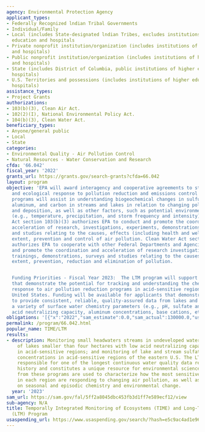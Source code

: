 ```yaml
---
agency: Environmental Protection Agency
applicant_types:
- Federally Recognized lndian Tribal Governments
- Individual/Family
- Local (includes State-designated lndian Tribes, excludes institutions of higher
  education and hospitals
- Private nonprofit institution/organization (includes institutions of higher education
  and hospitals)
- Public nonprofit institution/organization (includes institutions of higher education
  and hospitals)
- State (includes District of Columbia, public institutions of higher education and
  hospitals)
- U.S. Territories and possessions (includes institutions of higher education and
  hospitals)
assistance_types:
- Project Grants
authorizations:
- 103(b)(3), Clean Air Act.
- 102(2)(I), National Environmental Policy Act.
- 104(b)(3), Clean Water Act.
beneficiary_types:
- Anyone/general public
- Local
- State
categories:
- Environmental Quality - Air Pollution Control
- Natural Resources - Water Conservation and Research
cfda: '66.042'
fiscal_year: '2022'
grants_url: https://grants.gov/search-grants?cfda=66.042
layout: program
objective: 'EPA will award interagency and cooperative agreements to study the chemical
  and ecological response to pollution reduction and emissions control programs. The
  programs will assist in understanding biogeochemical changes in sulfur, nitrogen,
  aluminum, and carbon in streams and lakes in relation to changing pollutant emissions
  and deposition, as well as other factors, such as potential environmental changes
  (e.g., temperature, precipitation, and storm frequency and intensity). Clean Air
  Act section 103(b)(3) authorizes EPA to conduct and promote the coordination and
  acceleration of research, investigations, experiments, demonstrations, surveys,
  and studies relating to the causes, effects (including health and welfare effects),
  extent, prevention and control of air pollution. Clean Water Act section 104(b)(2)
  authorizes EPA to cooperate with other Federal Departments and Agencies to conduct
  and promote the coordination and acceleration of research investigations, experiments,
  trainings, demonstrations, surveys and studies relating to the causes, effects,
  extent, prevention, reduction and elimination of pollution.


  Funding Priorities - Fiscal Year 2023:  The LTM program will support initiatives
  that demonstrate the potential for tracking and understanding the chemical and ecological
  response to air pollution reduction programs in acid-sensitive regions of the eastern
  United States. Funding will be available for applicants that demonstrate the ability
  to provide consistent, reliable, quality-assured data from lakes and streams for
  a variety of surface water chemistry parameters (e.g., pH, sulfate and nitrate concentrations,
  acid neutralizing capacity, aluminum concentrations, base cations, etc.).'
obligations: '[{"x":"2022","sam_estimate":0.0,"sam_actual":130000.0,"usa_spending_actual":80000.0},{"x":"2023","sam_estimate":130000.0,"sam_actual":0.0,"usa_spending_actual":80000.0},{"x":"2024","sam_estimate":130000.0,"sam_actual":0.0,"usa_spending_actual":0.0}]'
permalink: /program/66.042.html
popular_name: TIME/LTM
results:
- description: Monitoring small headwaters streams in undeveloped watersheds; monitoring
    of lakes smaller than four hectares with low acid neutralizing capacity levels
    in acid-sensitive regions; and monitoring of lake and stream sulfate and nitrate
    concentrations in acid-sensitive regions of the eastern U.S. The LTM program is
    responsible for one of the longest continuous water quality data records in EPA
    history and constitutes a unique resource for environmental science. Data collected
    from these programs are used to characterize how the most sensitive aquatic systems
    in each region are responding to changing air pollution, as well as giving information
    on seasonal and episodic chemistry and environmental change.
  year: '2023'
sam_url: https://sam.gov/fal/5ff2a8045dbc453fb3d1ff7e589ecf12/view
sub-agency: N/A
title: Temporally Integrated Monitoring of Ecosystems (TIME) and Long-Term Monitoring
  (LTM) Program
usaspending_url: https://www.usaspending.gov/search/?hash=e5c9ac4ad1e9625d6ad5f32faccaf8ae
---
```

